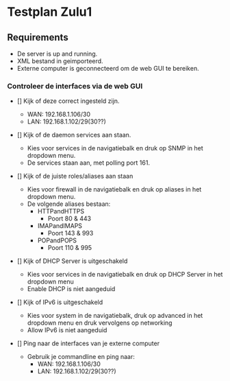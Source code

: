 # Testplan Zulu1
## Requirements
* De server is up and running.
* XML bestand in geimporteerd.
* Externe computer is geconnecteerd om de web GUI te bereiken.

### Controleer de interfaces via de web GUI
* [] Kijk of deze correct ingesteld zijn.
	* WAN: 192.168.1.106/30
    * LAN: 192.168.1.102/29(30??)

* [] Kijk of de daemon services aan staan.
    * Kies voor services in de navigatiebalk en druk op SNMP in het dropdown menu.
	* De services staan aan, met polling port 161.

* [] Kijk of de juiste roles/aliases aan staan
	* Kies voor firewall in de navigatiebalk en druk op aliases in het dropdown menu.
	* De volgende aliases bestaan: 
		* HTTPandHTTPS
			* Poort 80 & 443
		* IMAPandIMAPS
			* Poort 143 & 993
		* POPandPOPS
			* Poort 110 & 995

* [] Kijk of DHCP Server is uitgeschakeld
	* Kies voor services in de navigatiebalk en druk op DHCP Server in het dropdown menu
	* Enable DHCP is niet aangeduid
	
* [] Kijk of IPv6 is uitgeschakeld
	* Kies voor system in de navigatiebalk, druk op advanced in het dropdown menu en druk vervolgens op networking
	* Allow IPv6 is niet aangeduid
	
* [] Ping naar de interfaces van je externe computer
	* Gebruik je commandline en ping naar:
		* WAN: 192.168.1.106/30
		* LAN: 192.168.1.102/29(30??)